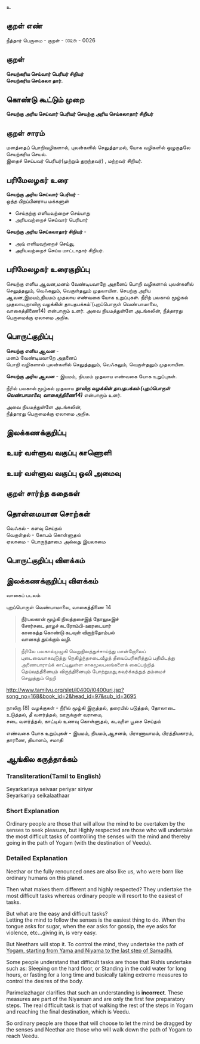 உ

## குறள் எண் 

நீத்தார் பெருமை - குறள் - ௦௦௨௬ - 0026  

## குறள் 

**செயற்கரிய செய்வார் பெரியர் சிறியர்  
செயற்கரிய செய்கலா தார்.**

## கொண்டு கூட்டும் முறை

**செயற்கு அரிய செய்வார் பெரியர் செயற்கு அரிய செய்கலாதார் சிறியர்**  

## குறள் சாரம் 

மனத்தைப் பொறிவழிகளால், புலன்களில் செலுத்தாமல், யோக வழிகளில் ஒழுகுதலே செயற்கரிய செயல்.  
இதைச் செய்பவர் பெரியர்(முற்றும் துறந்தவர்) , மற்றவர் சிறியர்.

## பரிமேலழகர் உரை

**செயற்கு அரிய செய்வார் பெரியர்** -   
ஒத்த பிறப்பினராய மக்களுள்  
* செய்தற்கு எளியவற்றைச செய்யாது  
* அரியவற்றைச் செய்வார் பெரியார்  

**செயற்கு அரிய செய்கலாதார் சிறியர்** -  
* அவ் எளியவற்றைச் செய்து,  
* அரியவற்றைச் செய்ய மாட்டாதார் சிறியர்.

## பரிமேலழகர் உரைகுறிப்பு   

செயற்கு எளிய ஆவன,மனம் வேண்டியவாறே அதனைப் பொறி வழிகளால் புலன்களில் செலுத்தலும், வெஃகலும், வெகுள்தலும் முதலாயின. 
செயற்கு அரிய ஆவன,இமயம்,நியமம் முதலாய எண்வகை யோக உறுப்புகள்.
நீரிற் பலகால் மூழ்கல் முதலாய,நாலிரு வழக்கின் தாபதபக்கம்'(புறப்பொருள் வெண்பாமாலை, வாகைத்திணை14) என்பாரும் உளர்.
அவை நியமத்துள்ளே அடங்கலின், நீத்தாரது பெருமைக்கு ஏலாமை அறிக.  

## பொருட்குறிப்பு 

**செயற்கு எளிய ஆவன** -  
மனம் வேண்டியவாறே அதனைப்  
பொறி வழிகளால் புலன்களில் செலுத்தலும், வெஃகலும், வெகுள்தலும் முதலாயின.  

**செயற்கு அரிய ஆவன** - இயமம், நியமம் முதலாய எண்வகை யோக உறுப்புகள்.  

நீரில் பலகால் மூழ்கல் முதலாய _**நாலிரு வழக்கின் தாபதபக்கம் (புறப்பொருள் வெண்பாமாலை, வாகைத்திணை14)**_  என்பாரும் உளர்.  

அவை நியமத்துள்ளே அடங்கலின்,  
நீத்தாரது பெருமைக்கு ஏலாமை அறிக. 

## இலக்கணக்குறிப்பு  


## உயர் வள்ளுவ வகுப்பு காணொளி


## உயர் வள்ளுவ வகுப்பு ஒலி அமைவு 

 
## குறள் சார்ந்த கதைகள் 


## தொன்மையான சொற்கள்

வெஃகல் - களவு செய்தல்  
வெகுள்தல் - கோபம் கொள்ளுதல்  
ஏலாமை - பொருந்தாமை அல்லது இயலாமை 

## பொருட்குறிப்பு விளக்கம்


## இலக்கணக்குறிப்பு விளக்கம்

வாகைப் படலம்
 
புறப்பொருள் வெண்பாமாலை, வாகைத்திணை 14

>**நீர்பலகான் மூழ்கி நிலத்தசைஇத் தோலுடீஇச்  
>சோர்சடை தாழச் சுடரோம்பி-ஊரடையார்  
>கானகத்த கொண்டு கடவுள் விருந்தோம்பல்  
>வானகத் துய்க்கும் வழி.**

>நீரிலே பலகால்முழுகி வெறுநிலத்துச்சாய்ந்து மான்றோலைப்  
>புடைவையாகவுடுத்து நெகிழ்ந்தசடைவீழத் தீயைப்பரிகரித்துப் பதியிடத்து  
>அணையாராய்க் காட்டிலுள்ள சாகமூலபலங்களைக் கைப்பற்றித்  
>தெய்வத்தினையும் விருந்தினையும் போற்றுமது,சுவர்க்கத்துத் தம்மைச்  
>செலுத்தும் நெறி 

http://www.tamilvu.org/slet/l0400/l0400uri.jsp?song_no=168&book_id=2&head_id=97&sub_id=3695   

நாலிரு (8) வழக்குகள் - நீரில் மூழ்கி இருத்தல், தரையில் படுத்தல், தோலாடை உடுத்தல், தீ வளர்த்தல், ஊருக்குள் வராமை,  
                          சடை வளர்த்தல், காட்டில் உணவு கொள்ளுதல், கடவுளை பூசை செய்தல் 

எண்வகை யோக உறுப்புகள் - இயமம், நியமம்,ஆசனம், பிராணாயாமம், பிரத்தியகாரம், தாரணை, தியானம், சமாதி 

## ஆங்கில கருத்தாக்கம் 

### Transliteration(Tamil to English)   
Seyarkariaya seivaar periyar siriyar  
Seyarkariya seikalaathaar 

### Short Explanation  

Ordinary people are those that will allow the mind to be overtaken by the senses to seek pleasure, but Highly respected are those who will undertake the most difficult tasks of controlling the senses with the mind and thereby going in the path of Yogam (with the destination of Veedu).  

### Detailed Explanation   

Neethar or the fully renounced ones are also like us, who were born like ordinary humans on this planet.  

Then what makes them different and highly respected? 
They undertake the most difficult tasks whereas ordinary people will resort to the easiest of tasks.  

But what are the easy and difficult tasks?  
Letting the mind to follow the senses is the easiest thing to do. When the tongue asks for sugar, when the ear asks for gossip, the eye asks for violence, etc…giving in, is very easy.  

But Neethars will stop it. To control the mind, they undertake the path of [Yogam, starting from Yama and Niyama to the last step of Samadhi.](https://github.com/anbarasu0504/UyarValluvam/blob/master/README.md#sariyai-kiriyai-yogam-gnanam)  

Some people understand that difficult tasks are those that Rishis undertake such as: Sleeping on the hard floor, or Standing in the cold water for long hours, or fasting for a long time and basically taking extreme measures to control the desires of the body.   

Parimelazhagar clarifies that such an understanding is **incorrect**. These measures are part of the Niyamam and are only the first few preparatory steps. The real difficult task is that of walking the rest of the steps in Yogam and reaching the final destination, which is Veedu.

So ordinary people are those that will choose to let the mind be dragged by the senses and Neethar are those who will walk down the path of Yogam to reach Veedu.
